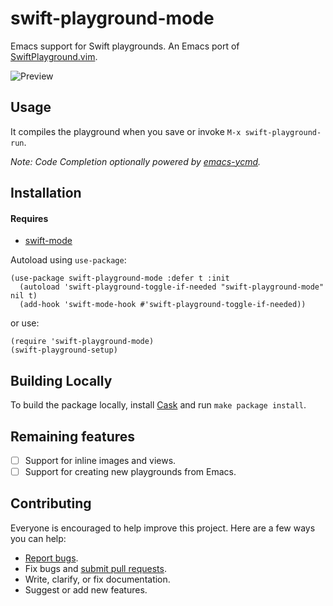 # swift-playground-mode

Emacs support for Swift playgrounds. An Emacs port of
[SwiftPlayground.vim](https://github.com/jerrymarino/SwiftPlayground.vim).

![Preview](https://camo.githubusercontent.com/302bc851794052507f85e73be3fa92f723329b76/68747470733a2f2f692e696d6775722e636f6d2f4c62413143536a2e676966)

## Usage

It compiles the playground when you save or invoke `M-x swift-playground-run`.

*Note: Code Completion optionally powered by
[emacs-ycmd](https://github.com/abingham/emacs-ycmd).*


## Installation

#### Requires

* [swift-mode](https://github.com/swift-emacs/swift-mode)

Autoload using `use-package`:

```
(use-package swift-playground-mode :defer t :init
  (autoload 'swift-playground-toggle-if-needed "swift-playground-mode" nil t)
  (add-hook 'swift-mode-hook #'swift-playground-toggle-if-needed))
```

or use:

```
(require 'swift-playground-mode)
(swift-playground-setup)
```

## Building Locally

To build the package locally, install [Cask](https://github.com/cask/cask) and
run `make package install`.

## Remaining features

- [ ] Support for inline images and views.
- [ ] Support for creating new playgrounds from Emacs. 	

## Contributing

Everyone is encouraged to help improve this project. Here are a few ways you can
help:

- [Report bugs](https://gitlab.com/michael.sanders/swift-playground-mode/issues).
- Fix bugs and [submit pull requests](https://gitlab.com/michael.sanders/swift-playground-mode/merge_requests).
- Write, clarify, or fix documentation.
- Suggest or add new features.
